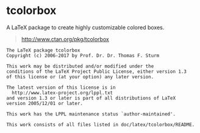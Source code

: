 tcolorbox
=========

A LaTeX package to create highly customizable colored boxes.

> http://www.ctan.org/pkg/tcolorbox

```
The LaTeX package tcolorbox
Copyright (c) 2006-2017 by Prof. Dr. Dr. Thomas F. Sturm

This work may be distributed and/or modified under the
conditions of the LaTeX Project Public License, either version 1.3
of this license or (at your option) any later version.

The latest version of this license is in
  http://www.latex-project.org/lppl.txt
and version 1.3 or later is part of all distributions of LaTeX
version 2005/12/01 or later.

This work has the LPPL maintenance status `author-maintained'.

This work consists of all files listed in doc/latex/tcolorbox/README.
```
